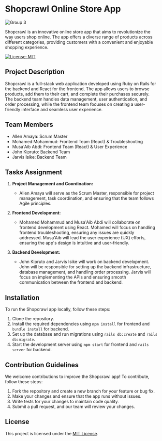 # Shopcrawl Online Store App

![Group 3](https://github.com/allenamaya/Shopcrawl-online-mart/assets/126647363/df945a4b-7084-4778-bdaf-2535fc8869cc)


Shopcrawl is an innovative online store app that aims to revolutionize the way users shop online. The app offers a diverse range of products across different categories, providing customers with a convenient and enjoyable shopping experience.


[![License: MIT](https://img.shields.io/badge/License-MIT-yellow.svg)](https://opensource.org/licenses/MIT)

## Project Description

Shopcrawl is a full-stack web application developed using Ruby on Rails for the backend and React for the frontend. The app allows users to browse products, add them to their cart, and complete their purchases securely. The backend team handles data management, user authentication, and order processing, while the frontend team focuses on creating a user-friendly interface and seamless user experience.

## Team Members

- Allen Amaya: Scrum Master
- Mohamed Mohammud: Frontend Team (React) & Troubleshooting
- Musa'Aib Abdi: Frontend Team (React) & User Experience
- John Kipruto: Backend Team
- Jarvis Isike: Backend Team

## Tasks Assignment

1. **Project Management and Coordination:**
   - Allen Amaya will serve as the Scrum Master, responsible for project management, task coordination, and ensuring that the team follows Agile principles.

2. **Frontend Development:**
   - Mohamed Mohammud and Musa'Aib Abdi will collaborate on frontend development using React. Mohamed will focus on handling frontend troubleshooting, ensuring any issues are quickly addressed. Musa'Aib will lead the user experience (UX) efforts, ensuring the app's design is intuitive and user-friendly.

3. **Backend Development:**
   - John Kipruto and Jarvis Isike will work on backend development. John will be responsible for setting up the backend infrastructure, database management, and handling order processing. Jarvis will focus on implementing the APIs and ensuring smooth communication between the frontend and backend.

## Installation

To run the Shopcrawl app locally, follow these steps:

1. Clone the repository.
2. Install the required dependencies using `npm install` for frontend and `bundle install` for backend.
3. Set up the database and run migrations using `rails db:create` and `rails db:migrate`.
4. Start the development server using `npm start` for frontend and `rails server` for backend.

## Contribution Guidelines

We welcome contributions to improve the Shopcrawl app! To contribute, follow these steps:

1. Fork the repository and create a new branch for your feature or bug fix.
2. Make your changes and ensure that the app runs without issues.
3. Write tests for your changes to maintain code quality.
4. Submit a pull request, and our team will review your changes.

## License

This project is licensed under the [MIT License](https://opensource.org/licenses/MIT).

